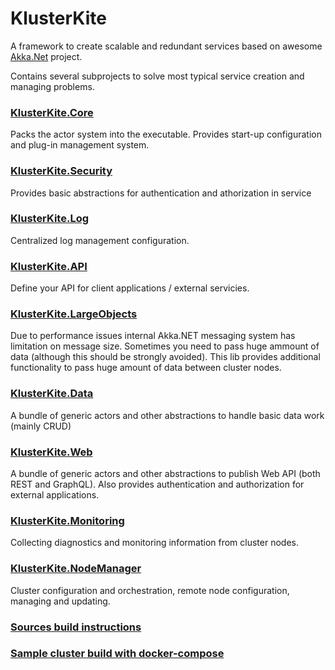 # KlusterKite

A framework to create scalable and redundant services based on awesome [Akka.Net](https://github.com/akkadotnet/akka.net) project.

Contains several subprojects to solve most typical service creation and managing problems.

### [KlusterKite.Core](./KlusterKite.Core/Readme.md)
Packs the actor system into the executable. Provides start-up configuration and plug-in management system.

### [KlusterKite.Security](./KlusterKite.Security/Readme.md)
Provides basic abstractions for authentication and athorization in service

### [KlusterKite.Log](./KlusterKite.Log/Readme.md)
Centralized log management configuration.

### [KlusterKite.API](./KlusterKite.API/Readme.md)
Define your API for client applications / external servicies.

### [KlusterKite.LargeObjects](./KlusterKite.LargeObjects/Readme.md)
Due to performance issues internal Akka.NET messaging system has limitation on message size. Sometimes you need to pass huge ammount of data (although this should be strongly avoided). This lib provides additional functionality to pass huge amount of data between cluster nodes.

### [KlusterKite.Data](./KlusterKite.Data/Readme.md)
A bundle of generic actors and other abstractions to handle basic data work (mainly CRUD)

### [KlusterKite.Web](./KlusterKite.Web/Readme.md)
A bundle of generic actors and other abstractions to publish Web API (both REST and GraphQL). Also provides authentication and authorization for external applications.

### [KlusterKite.Monitoring](./KlusterKite.Monitoring/Readme.md)
Collecting diagnostics and monitoring information from cluster nodes.

### [KlusterKite.NodeManager](./KlusterKite.NodeManager/Readme.md)
Cluster configuration and orchestration, remote node configuration, managing and updating.

### [Sources build instructions](./BuildScript.md)
### [Sample cluster build with docker-compose](./Docker/Readme.md)
